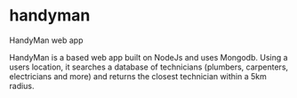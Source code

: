 # handyman
HandyMan web app

HandyMan is a based web app built on NodeJs and uses Mongodb.
Using a users location, it searches a database of technicians (plumbers, carpenters, electricians and more)
and returns the closest technician within a 5km radius.
